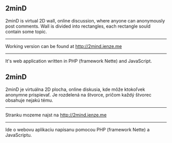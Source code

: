 ## 2minD

2minD is virtual 2D wall, online discussion, where anyone can anonymously post comments.
Wall is divided into rectangles, each rectangle sould contain some topic.

---

Working version can be found at http://2mind.ienze.me

---

It's web application written in PHP (framework Nette) and JavaScript.



## 2minD

2minD je virtuálna 2D plocha, online diskusia, kde môže ktokoľvek anonymne prispievať.
Je rozdelená na štvorce, pričom každý štvorec obsahuje nejakú tému.

---

Stranku mozeme najst na http://2mind.ienze.me

---

Ide o webovu aplikaciu napisanu pomocou PHP (framework Nette) a JavaScriptu.